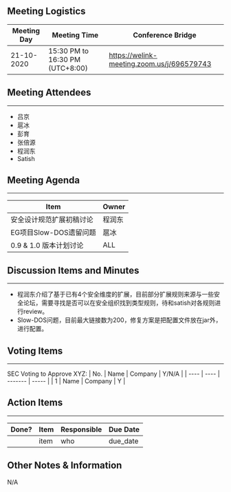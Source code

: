 ## Meeting Logistics

| Meeting Day | Meeting Time                    | Conference Bridge                          |
| ----------- | ------------------------------- | ------------------------------------------ |
| 21-10-2020  | 15:30 PM to 16:30 PM (UTC+8:00) | https://welink-meeting.zoom.us/j/696579743 |

## Meeting Attendees
** **
- 吕京
- 扈冰
- 彭育
- 张倍源
- 程润东
- Satish

## Meeting Agenda

** **
| Item                               | Owner  |
| ---------------------------------- | ------ |
| 安全设计规范扩展初稿讨论              | 程润东  |
| EG项目Slow-DOS遗留问题               | 扈冰   |
| 0.9 & 1.0 版本计划讨论               | ALL    |

## Discussion Items and Minutes

** **
- 程润东介绍了基于已有4个安全维度的扩展，目前部分扩展规则来源与一些安全论坛，需要寻找是否可以在安全组织找到类型规则，待和satish对各规则进行review。
- Slow-DOS问题，目前最大链接数为200，修复方案是把配置文件放在jar外，进行配置。

## Voting Items

** **
SEC Voting to Approve XYZ:
| No.  | Name | Company | Y/N/A |
| ---- | ---- | ------- | ----- |
| 1    | Name | Company | Y     |

## Action Items
** **
| Done? | Item | Responsible | Due Date |
| ----- | ---- | ----------- | -------- |
|       | item | who         | due_date |

## Other Notes & Information
N/A